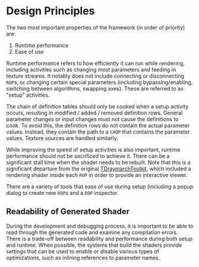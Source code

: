 # Design Principles

The two most important properties of the framework (in order of priority) are:
1. Runtime performance
2. Ease of use

Runtime performance refers to how efficiently it can run while rendering, including activities such as changing most parameters and feeding in texture streams. It notably does not include connecting or disconnecting `ROP`s, or changing certain special parameters (including bypassing/enabling, switching between algorithms, swapping axes). These are referred to as "setup" activities.

The chain of definition tables should only be cooked when a setup activity occurs, resulting in modified / added / removed definition rows. General parameter changes or input changes must not cause the definitions to cook. To avoid this, the definition rows do not contain the actual parameter values. Instead, they contain the path to a `CHOP` that contains the parameter values. Texture sources are handled similarly.

While improving the speed of setup activities is also important, runtime performance should not be sacrificed to achieve it. There can be a significant stall time when the shader needs to be rebuilt. Note that this is a significant departure from the original [TDraymarchToolkit](https://github.com/hrtlacek/TDraymarchToolkit), which included a rendering shader inside each `ROP` in order to provide an interactive viewer.

There are a variety of tools that ease of use during setup (including a popup dialog to create new `ROP`s and a `ROP` inspector.

## Readability of Generated Shader

During the development and debugging process, it is important to be able to read through the generated code and examine any compilation errors. There is a trade-off between readability and performance during both setup and runtime. When possible, the systems that build the shaders provide settings that can be used to enable or disable various types of optimizations, such as inlining references to parameter names.
